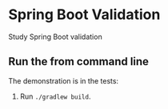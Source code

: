 # Spring Boot Validation

Study Spring Boot validation

## Run the from command line

The demonstration is in the tests:

1. Run `./gradlew build`.
